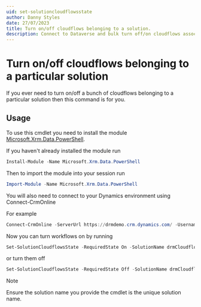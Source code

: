 ```yaml
---
uid: set-solutioncloudflowsstate
author: Danny Styles
date: 27/07/2023
title: Turn on/off cloudflows belonging to a solution.
description: Connect to Dataverse and bulk turn off/on cloudflows associated with a specific solution.
---
```


# Turn on/off cloudflows belonging to a particular solution

If you ever need to turn on/off a bunch of cloudflows belonging to a particular solution then this command is for you.

## Usage

To use this cmdlet you need to install the module [Microsoft.Xrm.Data.PowerShell](https://github.com/seanmcne/Microsoft.Xrm.Data.PowerShell).

If you haven't already installed the module run

```powershell
Install-Module -Name Microsoft.Xrm.Data.PowerShell
```

Then to import the module into your session run

```powershell
Import-Module -Name Microsoft.Xrm.Data.PowerShell
```

You will also need to connect to your Dynamics environment using Connect-CrmOnline

For example

```powershell
Connect-CrmOnline -ServerUrl https://drmdemo.crm.dynamics.com/ -Username d.styles@demo.com
```

Now you can turn workflows on by running

``` powershell
Set-SolutionCloudflowsState -RequiredState On -SolutionName drmCloudflowsSolution
```

or turn them off

``` powershell
Set-SolutionCloudflowsState -RequiredState Off -SolutionName drmCloudflowsSolution
```

> [!NOTE]
> Ensure the solution name you provide the cmdlet is the unique solution name.
